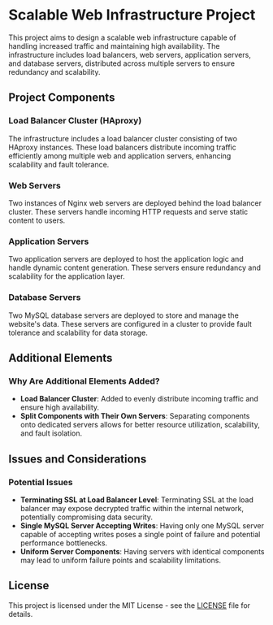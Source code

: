 # Scalable Web Infrastructure Project

This project aims to design a scalable web infrastructure capable of handling increased traffic and maintaining high availability. The infrastructure includes load balancers, web servers, application servers, and database servers, distributed across multiple servers to ensure redundancy and scalability.

## Project Components

### Load Balancer Cluster (HAproxy)

The infrastructure includes a load balancer cluster consisting of two HAproxy instances. These load balancers distribute incoming traffic efficiently among multiple web and application servers, enhancing scalability and fault tolerance.

### Web Servers

Two instances of Nginx web servers are deployed behind the load balancer cluster. These servers handle incoming HTTP requests and serve static content to users.

### Application Servers

Two application servers are deployed to host the application logic and handle dynamic content generation. These servers ensure redundancy and scalability for the application layer.

### Database Servers

Two MySQL database servers are deployed to store and manage the website's data. These servers are configured in a cluster to provide fault tolerance and scalability for data storage.

## Additional Elements

### Why Are Additional Elements Added?

- **Load Balancer Cluster**: Added to evenly distribute incoming traffic and ensure high availability.
- **Split Components with Their Own Servers**: Separating components onto dedicated servers allows for better resource utilization, scalability, and fault isolation.

## Issues and Considerations

### Potential Issues

- **Terminating SSL at Load Balancer Level**: Terminating SSL at the load balancer may expose decrypted traffic within the internal network, potentially compromising data security.
- **Single MySQL Server Accepting Writes**: Having only one MySQL server capable of accepting writes poses a single point of failure and potential performance bottlenecks.
- **Uniform Server Components**: Having servers with identical components may lead to uniform failure points and scalability limitations.

## License

This project is licensed under the MIT License - see the [LICENSE](LICENSE) file for details.